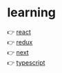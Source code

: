 # learning

:point_right: [react](https://github.com/onmidnightblue/learning/blob/1872db58b25a7a0db22829855e2becb31895e324/react/README.md) <br />
:point_right: [redux](https://github.com/onmidnightblue/learning/blob/1872db58b25a7a0db22829855e2becb31895e324/redux/README.md) <br />
:point_right: [next](https://github.com/onmidnightblue/learning/blob/1872db58b25a7a0db22829855e2becb31895e324/next/README.md) <br />
:point_right: [typescript](https://github.com/onmidnightblue/learning/blob/7fded3f490647ace48824903fb1263684900e62c/typescript/README.md) <br />

